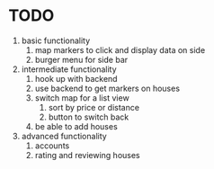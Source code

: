  TODO
 ====

 1. basic functionality
    1. map markers to click and display data on side
    1. burger menu for side bar
 1. intermediate functionality
    1. hook up with backend
    1. use backend to get markers on houses
    1. switch map for a list view 
        1. sort by price or distance
        1. button to switch back
    1. be able to add houses
 1. advanced functionality
    1. accounts
    1. rating and reviewing houses


